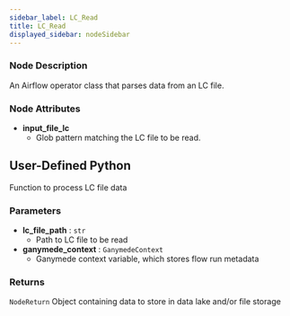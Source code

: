 ```yaml
---
sidebar_label: LC_Read
title: LC_Read
displayed_sidebar: nodeSidebar
---
```


### Node Description

An Airflow operator class that parses data from an LC file.

### Node Attributes

- **input_file_lc**
  - Glob pattern matching the LC file to be read.


## User-Defined Python

Function to process LC file data

### Parameters

- **lc_file_path** : `str`
    - Path to LC file to be read
- **ganymede_context** : `GanymedeContext`
    - Ganymede context variable, which stores flow run metadata

### Returns

`NodeReturn`
  Object containing data to store in data lake and/or file storage